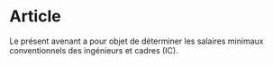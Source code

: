 # Article

  
 Le présent avenant a pour objet de déterminer les salaires minimaux conventionnels des ingénieurs et cadres (IC).

